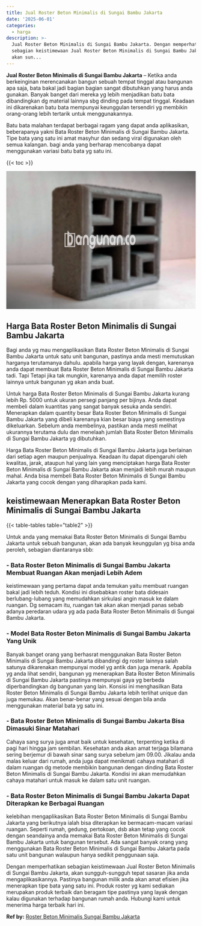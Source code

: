 ```yaml
---
title: Jual Roster Beton Minimalis di Sungai Bambu Jakarta
date: '2025-06-01'
categories:
  - harga
description: >-
  Jual Roster Beton Minimalis di Sungai Bambu Jakarta. Dengan memperhatikan
  sebagian keistimewaan Jual Roster Beton Minimalis di Sungai Bambu Jakarta,
  akan sun...
---
```


**Jual Roster Beton Minimalis di Sungai Bambu Jakarta** – Ketika anda berkeinginan merencanakan bangun sebuah tempat tinggal atau bangunan apa saja, bata bakal jadi bagian bagian sangat dibutuhkan yang harus anda gunakan. Banyak banget dari mereka yg lebih menjadikan batu bata dibandingkan dg material lainnya sbg dinding pada tempat tinggal. Keadaan ini dikarenakan batu bata mempunyai keunggulan tersendiri yg membikin orang-orang lebih tertarik untuk menggunakannya.

Batu bata malahan terdapat berbagai ragam yang dapat anda aplikasikan, beberapanya yakni Bata Roster Beton Minimalis di Sungai Bambu Jakarta. Tipe bata yang satu ini amat masyhur dan sedang viral digunakan oleh semua kalangan. bagi anda yang berharap mencobanya dapat menggunakan variasi batu bata yg satu ini.

{{< toc >}}

![Jual Roster Beton Minimalis di Sungai Bambu Jakarta](/images/bata-roster-minimalis-20.png)

## Harga Bata Roster Beton Minimalis di Sungai Bambu Jakarta

Bagi anda yg mau mengaplikasikan Bata Roster Beton Minimalis di Sungai Bambu Jakarta untuk satu unit bangunan, pastinya anda mesti memutuskan harganya terutamanya dahulu. apabila harga yang layak dengan, karenanya anda dapat membuat Bata Roster Beton Minimalis di Sungai Bambu Jakarta tadi. Tapi Tetapi jika tak mungkin, karenanya anda dapat memilih roster lainnya untuk bangunan yg akan anda buat.

Untuk harga Bata Roster Beton Minimalis di Sungai Bambu Jakarta kurang lebih Rp. 5000 untuk ukuran persegi panjang per bijinya. Anda dapat membeli dalam kuantitas yang sangat banyak sesuka anda sendiri. Menerapkan dalam quantity besar Bata Roster Beton Minimalis di Sungai Bambu Jakarta yang dibeli karenanya kian besar biaya yang semestinya dikeluarkan. Sebelum anda membelinya, pastikan anda mesti melihat ukurannya terutama dulu dan menelaah jumlah Bata Roster Beton Minimalis di Sungai Bambu Jakarta yg dibutuhkan.

Harga Bata Roster Beton Minimalis di Sungai Bambu Jakarta juga berlainan dari setiap agen maupun penjualnya. Keadaan itu dapat dipengaruhi oleh kwalitas, jarak, ataupun hal yang lain yang menciptakan harga Bata Roster Beton Minimalis di Sungai Bambu Jakarta akan menjadi lebih murah maupun mahal. Anda bisa membeli Bata Roster Beton Minimalis di Sungai Bambu Jakarta yang cocok dengan yang diharapkan pada kami.

## keistimewaan Menerapkan Bata Roster Beton Minimalis di Sungai Bambu Jakarta

{{< table-tables table="table2" >}}

Untuk anda yang memakai Bata Roster Beton Minimalis di Sungai Bambu Jakarta untuk sebuah bangunan, akan ada banyak keunggulan yg bisa anda peroleh, sebagian diantaranya sbb:

### \- Bata Roster Beton Minimalis di Sungai Bambu Jakarta Membuat Ruangan Akan menjadi Lebih Adem

keistimewaan yang pertama dapat anda temukan yaitu membuat ruangan bakal jadi lebih teduh. Kondisi ini disebabkan roster bata didesain berlubang-lubang yang memudahkan sirkulasi angin masuk ke dalam ruangan. Dg semacam itu, ruangan tak akan akan menjadi panas sebab adanya peredaran udara yg ada pada Bata Roster Beton Minimalis di Sungai Bambu Jakarta.

### \- Model Bata Roster Beton Minimalis di Sungai Bambu Jakarta Yang Unik

Banyak banget orang yang berhasrat menggunakan Bata Roster Beton Minimalis di Sungai Bambu Jakarta dibandingi dg roster lainnya salah satunya dikarenakan mempunyai model yg antik dan juga menarik. Apabila yg anda lihat sendiri, bangunan yg menerapkan Bata Roster Beton Minimalis di Sungai Bambu Jakarta pastinya mempunyai gaya yg berbeda diperbandingkan dg bangunan yang lain. Konsisi ini menghasilkan Bata Roster Beton Minimalis di Sungai Bambu Jakarta lebih terlihat unique dan juga memukau. Akan benar-benar yang sesuai dengan bila anda menggunakan material bata yg satu ini.

### \- Bata Roster Beton Minimalis di Sungai Bambu Jakarta Bisa Dimasuki Sinar Matahari

Cahaya sang surya juga amat baik untuk kesehatan, terpenting ketika di pagi hari hingga jam sembilan. Kesehatan anda akan amat terjaga bilamana sering berjemur di bawah sinar sang surya sebelum jam 09.00. Jikalau anda malas keluar dari rumah, anda juga dapat menikmati cahaya matahari di dalam ruangan dg metode membikin bangunan dengan dinding Bata Roster Beton Minimalis di Sungai Bambu Jakarta. Kondisi ini akan memudahkan cahaya matahari untuk masuk ke dalam satu unit ruangan.

### \- Bata Roster Beton Minimalis di Sungai Bambu Jakarta Dapat Diterapkan ke Berbagai Ruangan

kelebihan mengaplikasikan Bata Roster Beton Minimalis di Sungai Bambu Jakarta yang berikutnya ialah bisa diterapkan ke bermacam-macam variasi ruangan. Seperti rumah, gedung, pertokoan, dsb akan tetap yang cocok dengan seandainya anda memakai Bata Roster Beton Minimalis di Sungai Bambu Jakarta untuk bangunan tersebut. Ada sangat banyak orang yang menggunakan Bata Roster Beton Minimalis di Sungai Bambu Jakarta pada satu unit bangunan walaupun hanya sedikit penggunaan saja.

Dengan memperhatikan sebagian keistimewaan Jual Roster Beton Minimalis di Sungai Bambu Jakarta, akan sungguh-sungguh tepat sasaran jika anda mengaplikasikannya. Pastinya bangunan milik anda akan amat efisien jika menerapkan tipe bata yang satu ini. Produk roster yg kami sediakan merupakan produk terbaik dan beragam tipe pastinya yang layak dengan kalau digunakan terhadap bangunan rumah anda. Hubungi kami untuk menerima harga terbaik hari ini.

**Ref by:** [Roster Beton Minimalis Sungai Bambu Jakarta](https://id.wikipedia.org/wiki/Roster)
